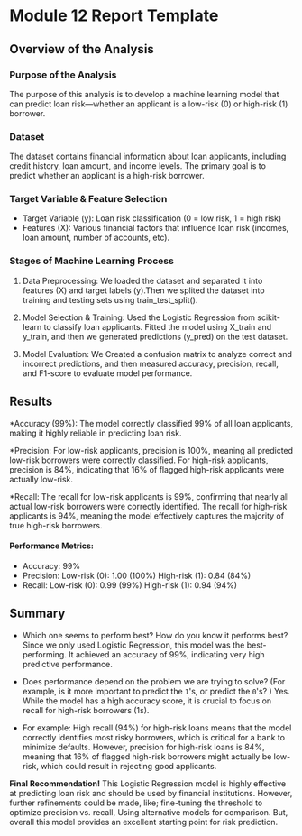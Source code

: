 # Module 12 Report Template

## Overview of the Analysis

### Purpose of the Analysis
The purpose of this analysis is to develop a machine learning model that can predict loan risk—whether an applicant is a low-risk (0) or high-risk (1) borrower.

### Dataset 
The dataset contains financial information about loan applicants, including credit history, loan amount, and income levels. The primary goal is to predict whether an applicant is a high-risk borrower.

### Target Variable & Feature Selection
* Target Variable (y): Loan risk classification (0 = low risk, 1 = high risk)
* Features (X): Various financial factors that influence loan risk (incomes, loan amount, number of accounts, etc).

### Stages of Machine Learning Process
1. Data Preprocessing: We loaded the dataset and separated it into features (X) and target labels (y).Then we splited the dataset into training and testing sets using train_test_split().

2. Model Selection & Training: Used the Logistic Regression from scikit-learn to classify loan applicants. Fitted the model using X_train and y_train, and then we
generated predictions (y_pred) on the test dataset.

3. Model Evaluation: We Created a confusion matrix to analyze correct and incorrect predictions, and then measured accuracy, precision, recall, and F1-score to evaluate model performance.

## Results
*Accuracy (99%): The model correctly classified 99% of all loan applicants, making it highly reliable in predicting loan risk.

*Precision: For low-risk applicants, precision is 100%, meaning all predicted low-risk borrowers were correctly classified. For high-risk applicants, precision is 84%, indicating that 16% of flagged high-risk applicants were actually low-risk.

*Recall: The recall for low-risk applicants is 99%, confirming that nearly all actual low-risk borrowers were correctly identified. The recall for high-risk applicants is 94%, meaning the model effectively captures the majority of true high-risk borrowers.

#### Performance Metrics:
- Accuracy: 99%
- Precision:
      Low-risk (0): 1.00 (100%)
      High-risk (1): 0.84 (84%)
- Recall:
      Low-risk (0): 0.99 (99%)
      High-risk (1): 0.94 (94%)

## Summary

* Which one seems to perform best? How do you know it performs best? Since we only used Logistic Regression, this model was the best-performing. It achieved an accuracy of 99%, indicating very high predictive performance.
  
* Does performance depend on the problem we are trying to solve? (For example, is it more important to predict the `1`'s, or predict the `0`'s? ) Yes. While the model has a high accuracy score, it is crucial to focus on recall for high-risk borrowers (1s).

* For example: High recall (94%) for high-risk loans means that the model correctly identifies most risky borrowers, which is critical for a bank to minimize defaults. However, precision for high-risk loans is 84%, meaning that 16% of flagged high-risk borrowers might actually be low-risk, which could result in rejecting good applicants.

**Final Recommendation!** This Logistic Regression model is highly effective at predicting loan risk and should be used by financial institutions. However, further refinements could be made, like; fine-tuning the threshold to optimize precision vs. recall, Using alternative models  for comparison. But, overall this model provides an excellent starting point for risk prediction. 